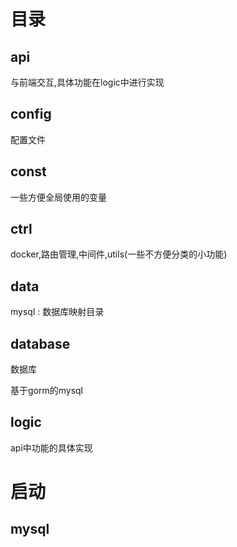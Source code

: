 
# 目录

## api

与前端交互,具体功能在logic中进行实现

## config

配置文件

## const

一些方便全局使用的变量

## ctrl

docker,路由管理,中间件,utils(一些不方便分类的小功能)

## data

mysql : 数据库映射目录

## database

数据库

基于gorm的mysql


## logic

api中功能的具体实现




# 启动

## mysql

